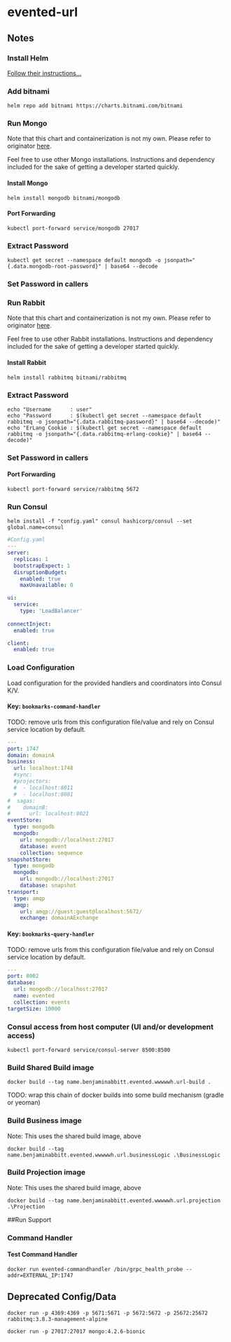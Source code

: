 # evented-url

## Notes
### Install Helm
[Follow their instructions...](https://helm.sh/docs/intro/install/)

### Add bitnami
```shell script
helm repo add bitnami https://charts.bitnami.com/bitnami
```

### Run Mongo

Note that this chart and containerization is not my own.  Please refer to originator [here](https://github.com/bitnami/charts/tree/master/bitnami/mongodb).

Feel free to use other Mongo installations.  Instructions and dependency included for the sake of getting a developer started quickly.


#### Install Mongo

```shell script
helm install mongodb bitnami/mongodb
```

#### Port Forwarding
```shell script
kubectl port-forward service/mongodb 27017
```

### Extract Password
```shell script
kubectl get secret --namespace default mongodb -o jsonpath="{.data.mongodb-root-password}" | base64 --decode
```

### Set Password in callers


### Run Rabbit
Note that this chart and containerization is not my own.  Please refer to originator [here](https://github.com/bitnami/charts/tree/master/bitnami/rabbitmq).

Feel free to use other Rabbit installations.  Instructions and dependency included for the sake of getting a developer started quickly.

#### Install Rabbit
```shell script
helm install rabbitmq bitnami/rabbitmq
```

### Extract Password
```shell script
echo "Username      : user"
echo "Password      : $(kubectl get secret --namespace default rabbitmq -o jsonpath="{.data.rabbitmq-password}" | base64 --decode)"
echo "ErLang Cookie : $(kubectl get secret --namespace default rabbitmq -o jsonpath="{.data.rabbitmq-erlang-cookie}" | base64 --decode)"
```

### Set Password in callers

#### Port Forwarding
```shell script
kubectl port-forward service/rabbitmq 5672
```

### Run Consul 
```shell script
helm install -f "config.yaml" consul hashicorp/consul --set global.name=consul
```

```yaml
#Config.yaml
---
server:
  replicas: 1
  bootstrapExpect: 1
  disruptionBudget:
    enabled: true
    maxUnavailable: 0

ui:
  service:
    type: 'LoadBalancer'
    
connectInject:
  enabled: true

client:
  enabled: true
```

### Load Configuration
Load configuration for the provided handlers and coordinators into Consul K/V.
#### Key: `bookmarks-command-handler`
TODO: remove urls from this configuration file/value and rely on Consul service location by default.
```yaml
---
port: 1747
domain: domainA
business:
  url: localhost:1748
  #sync:
  #projectors:
  #  - localhost:8011
  #  - localhost:8081
#  sagas:
#    domainB:
#      url: localhost:8021
eventStore:
  type: mongodb
  mongodb:
    url: mongodb://localhost:27017
    database: event
    collection: sequence
snapshotStore:
  type: mongodb
  mongodb:
    url: mongodb://localhost:27017
    database: snapshot
transport:
  type: amqp
  amqp:
    url: amqp://guest:guest@localhost:5672/
    exchange: domainAExchange
```

#### Key: `bookmarks-query-handler`
TODO: remove urls from this configuration file/value and rely on Consul service location by default.
```yaml
---
port: 8002
database:
  url: mongodb://localhost:27017
  name: evented
  collection: events
targetSize: 10000
```

### Consul access from host computer (UI and/or development access)
```shell script
kubectl port-forward service/consul-server 8500:8500
```

### Build Shared Build image
```shell script
docker build --tag name.benjaminabbitt.evented.wwwwwh.url-build .
```
TODO: wrap this chain of docker builds into some build mechanism (gradle or yeoman)

### Build Business image
Note: This uses the shared build image, above
```shell script
docker build --tag name.benjaminabbitt.evented.wwwwwh.url.businessLogic .\BusinessLogic
```

### Build Projection image
Note: This uses the shared build image, above
```shell script
docker build --tag name.benjaminabbitt.evented.wwwwwh.url.projection .\Projection
```

##Run Support

### Command Handler

#### Test Command Handler
```shell script
docker run evented-commandhandler /bin/grpc_health_probe --addr=EXTERNAL_IP:1747
```

## Deprecated Config/Data
```shell script
docker run -p 4369:4369 -p 5671:5671 -p 5672:5672 -p 25672:25672 rabbitmq:3.8.3-management-alpine
```
```shell script
docker run -p 27017:27017 mongo:4.2.6-bionic
```
